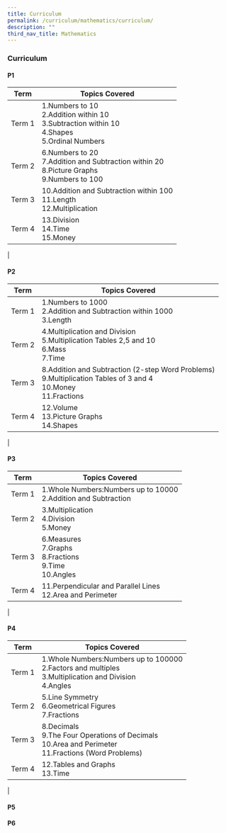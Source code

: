 ```yaml
---
title: Curriculum
permalink: /curriculum/mathematics/curriculum/
description: ""
third_nav_title: Mathematics
---
```

### **Curriculum**

#### **P1**

| Term | Topics Covered |
|:---:|---|
| Term 1 | 1.Numbers to 10<br>2.Addition within 10<br>3.Subtraction within 10<br>4.Shapes<br>5.Ordinal Numbers |
| Term 2 | 6.Numbers to 20<br>7.Addition and Subtraction within 20<br>8.Picture Graphs<br>9.Numbers to 100 |
| Term 3 | 10.Addition and Subtraction within 100<br>11.Length<br>12.Multiplication |
| Term 4 | 13.Division<br>14.Time<br>15.Money |
|

#### **P2**

| Term | Topics Covered |
|:---:|---|
| Term 1 | 1.Numbers to 1000<br>2.Addition and Subtraction within 1000<br>3.Length |
| Term 2 | 4.Multiplication and Division<br>5.Multiplication Tables 2,5 and 10<br>6.Mass<br>7.Time |
| Term 3 | 8.Addition and Subtraction (2-step Word Problems)<br>9.Multiplication Tables of 3 and 4<br>10.Money<br>11.Fractions |
| Term 4 | 12.Volume<br>13.Picture Graphs<br>14.Shapes |
|

#### **P3**

| Term | Topics Covered |
|:---:|---|
| Term 1 | 1.Whole Numbers:Numbers up to 10000<br>2.Addition and Subtraction |
| Term 2 | 3.Multiplication<br>4.Division<br>5.Money |
| Term 3 | 6.Measures<br>7.Graphs<br>8.Fractions<br>9.Time<br>10.Angles |
| Term 4 | 11.Perpendicular and Parallel Lines<br>12.Area and Perimeter |
|

#### **P4**

| Term | Topics Covered |
|:---:|---|
| Term 1 | 1.Whole Numbers:Numbers up to 100000<br>2.Factors and multiples<br>3.Multiplication and Division<br>4.Angles |
| Term 2 | 5.Line Symmetry<br>6.Geometrical Figures<br>7.Fractions |
| Term 3 | 8.Decimals<br>9.The Four Operations of Decimals<br>10.Area and Perimeter<br>11.Fractions (Word Problems) |
| Term 4 | 12.Tables and Graphs<br>13.Time |
|

#### **P5**



#### **P6**